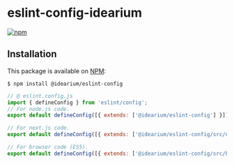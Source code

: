 # eslint-config-idearium

[![npm](https://img.shields.io/npm/v/@idearium/eslint-config.svg)](https://www.npmjs.com/package/@idearium/eslint-config)

## Installation

This package is available on [NPM](https://www.npmjs.com/package/@eslint/eslint-config):

  ```shell
  $ npm install @idearium/eslint-config
  ```
  ```javascript
  // @ eslint.config.js
  import { defineConfig } from 'eslint/config';
  // For node.js code.
  export default defineConfig([{ extends: ['@idearium/eslint-config'] }]);

  // For next.js code.
  export default defineConfig([{ extends: ['@idearium/eslint-config/src/next'] }]);

  // For browser code (ES5).
  export default defineConfig([{ extends: ['@idearium/eslint-config/src/browser'] }]);
  ```
